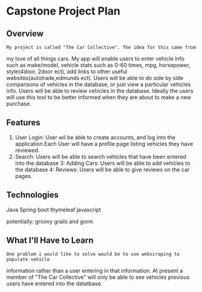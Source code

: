 # Capstone Project Plan

## Overview

	My project is called "The Car Collective". The idea for this came from 
my love of all things cars. My app will enable users to enter vehicle 
info such as make/model, vehicle stats such as 0-60 times, mpg, horsepower, 
style(4door, 2door ect), add links to other useful websites(autotrade,edmunds ect). Users will be able to do side by side comparisons 
of vehicles in the database, or just view a particular vehicles info. Users 
will be able to review vehicles in the database. Ideally the users will use 
this tool to be better informed when they are about to make a new purchase.

## Features
1. User Login: User wil be able to create accounts, and log into the application.Each 
   User will have a profile page listing vehicles they have reviewed.
2. Search: Users will be able to search vehicles that have been entered into the database
3: Adding Cars: Users will be able to add vehicles to the database
4: Reviews: Users will be able to give reviews on the car pages.


## Technologies
Java
Spring boot
thymeleaf
javascript


potentially: groovy grails and gorm

## What I'll Have to Learn
	One problem i would like to solve would be to use webscraping to populate vehicle
information rather than a user entering in that information. At present a member
of "The Car Collective" will only be able to see vehicles previous users have 
entered into the datatbase. 
